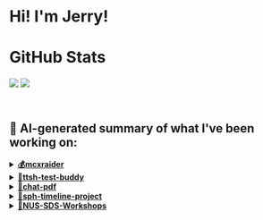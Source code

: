 

# Hi! I'm Jerry!

# GitHub Stats
<p>
  <img align="center" src="https://github-readme-stats.vercel.app/api?username=mcxraider&count_private=true&show_icons=true&theme=github_dark&bg_color=00000099&rank_icon=percentile" />
  <img align="center" src="https://github-readme-stats.vercel.app/api/top-langs/?username=mcxraider&theme=github_dark&bg_color=00000099&exclude_repo=mcxraider.github.io&langs_count=8&size_weight=0.3&count_weight=0.7&hide=css,html&layout=compact" />
</p>
<br>

## 🔨 AI-generated summary of what I've been working on:

  <details>
  <summary><strong><a href="https://github.com/mcxraider/mcxraider">💰mcxraider</a></strong></summary>
  <br/>
  > This repository contains a detailed summary of GitHub profiles generated using GPT technology. Explore automated readme files for efficient profile descriptions. <br/>
  ------------------------------------------------------------------------------------------------------------------------------ <br/>
  > The 'mcxraider' repository underwent numerous updates including workflow adjustments, markdown script enhancements, and README file refinements, emphasizing automation and code polishing.
  </details>
  
  <details>
  <summary><strong><a href="https://github.com/mcxraider/ttsh-test-buddy">🚀ttsh-test-buddy</a></strong></summary>
  <br/>
  > This repository contains a speech-to-speech model designed for TTSH training. <br/>
  ------------------------------------------------------------------------------------------------------------------------------ <br/>
  > The commits involve adding and finetuning datasets for speech-to-speech training, fixing file naming, and enhancing model evaluation and QA pairs.
  </details>
  
  <details>
  <summary><strong><a href="https://github.com/mcxraider/chat-pdf">💬chat-pdf</a></strong></summary>
  <br/>
  > This repository contains advanced techniques for retrieving and generating content in PDF files. <br/>
  ------------------------------------------------------------------------------------------------------------------------------ <br/>
  > The repository "chat-pdf" has seen additions such as a frontend homepage, query rewriter improvements, tech stack updates, and hybrid retrieval system enhancements. Changes include memory fixes and new components.
  </details>
  
  <details>
  <summary><strong><a href="https://github.com/mcxraider/sph-timeline-project">📅sph-timeline-project</a></strong></summary>
  <br/>
  > This repository contains a project related to timeline management. It includes code, documentation, and resources for creating and managing timelines efficiently. <br/>
  ------------------------------------------------------------------------------------------------------------------------------ <br/>
  > In the "sph-timeline-project" repository, significant restructuring, updates, and fixes were made to MongoDB configuration, experimentation notebooks, node modules, repo structure, database collection names, and conversion of scripts to Python. Additionally, there were refinements to README files, code refactorings, and incorporation of new features like environment templates and hierarchical experimentation notebooks.
  </details>
  
  <details>
  <summary><strong><a href="https://github.com/mcxraider/NUS-SDS-Workshops">🚀NUS-SDS-Workshops</a></strong></summary>
  <br/>
  > **This repository contains the primary codebase for NUS SDS Workshops Committee, serving as a hub for collaborative coding efforts and projects within the committee's scope.** <br/>
  ------------------------------------------------------------------------------------------------------------------------------ <br/>
  > Commits involve initial repository setup, updating requirements, improving readability of README, deleting temporary files, and adding data for NUS SDS Workshops.
  </details>
  
<br>

